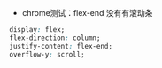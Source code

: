 - chrome测试：flex-end 没有有滚动条
```css
display: flex;
flex-direction: column;
justify-content: flex-end;
overflow-y: scroll;
```